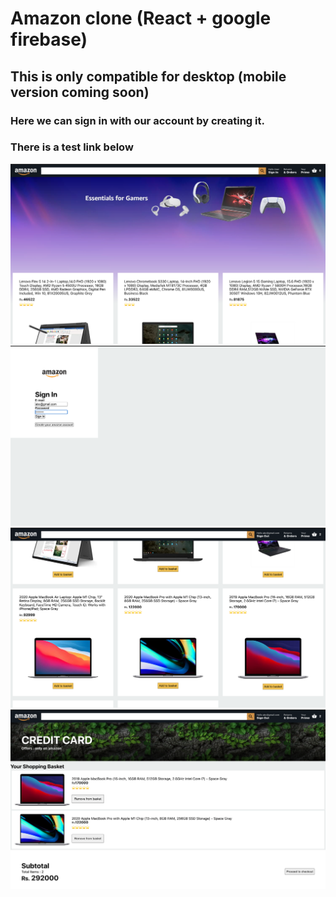 # Amazon clone (React + google firebase)
## This is only compatible for desktop (mobile version coming soon)
### Here we can sign in with our account by creating it.
### There is a test link below

<img src="./images_readme/1.png">
<img src="./images_readme/2.png">
<img src="./images_readme/3.png">
<img src="./images_readme/4.png">

